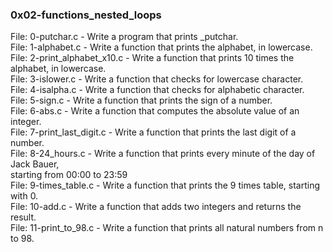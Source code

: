### 0x02-functions_nested_loops  
  
File: 0-putchar.c - Write a program that prints _putchar.  
File: 1-alphabet.c - Write a function that prints the alphabet, in lowercase.  
File: 2-print_alphabet_x10.c - Write a function that prints 10 times the alphabet, in lowercase.  
File: 3-islower.c - Write a function that checks for lowercase character.  
File: 4-isalpha.c - Write a function that checks for alphabetic character.  
File: 5-sign.c - Write a function that prints the sign of a number.  
File: 6-abs.c - Write a function that computes the absolute value of an integer.  
File: 7-print_last_digit.c - Write a function that prints the last digit of a number.  
File: 8-24_hours.c - Write a function that prints every minute of the day of Jack Bauer,  
starting from 00:00 to 23:59  
File: 9-times_table.c - Write a function that prints the 9 times table, starting with 0.  
File: 10-add.c - Write a function that adds two integers and returns the result.  
File: 11-print_to_98.c - Write a function that prints all natural numbers from n to 98.    
